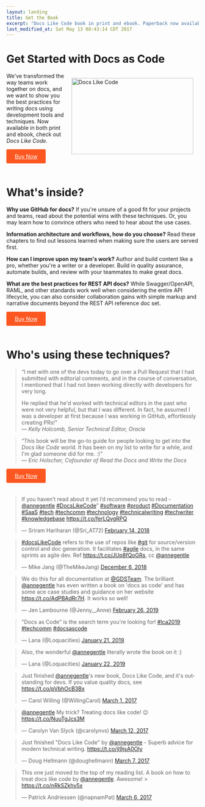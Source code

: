 ```yaml
---
layout: landing
title: Get the Book
excerpt: "Docs Like Code book in print and ebook. Paperback now available on Amazon, Barnes & Noble, Lulu, iBooks, and more. Learn about REST API docs, Swagger, OpenAPI, RAML, doc automation, templates, CI/CD for docs, GitHub Pages, reviews, and more."
last_modified_at: Sat May 13 08:43:14 CDT 2017
---
```



<h1>Get Started with Docs as Code</h1>

<img src="../../images/docs-like-code-book.jpg" alt="Docs Like Code" style="padding:14px;" align="right" height="200" width="319">
<p>We've transformed the way teams work together on docs, and we want to show you the best practices for writing docs using development tools and techniques. Now available in both print and ebook, check out <i>Docs Like Code</i>.</p>


<p><a href="https://www.lulu.com/spotlight/justwriteclick" style="display: inline-block;
  margin-bottom: 20px;
  padding: 8px 20px;
  font-size: 14px;
  background-color: #fc5720;
  color: #fff;
  border: 2px solid #fc5720 !important;
  border-radius: 3px;
  &:visited {
    color: #fff;
  }
  &:hover {
    background-color: #fff;
    color: #64baaa;"><i class='fa fa-book'></i> Buy Now</a></p>

<h1>What's inside?</h1>

<p><strong>Why use GitHub for docs?</strong> If you're unsure of a good fit for your projects and teams, read about the potential wins with these techniques. Or, you may learn how to convince others who need to hear about the use cases.</p>
<p><strong>Information architecture and workflows, how do you choose?</strong> Read these chapters to find out lessons learned when making sure the users are served first.
</p>
<p>
<strong>How can I improve upon my team's work?</strong> Author and build content like a pro, whether you're a writer or a developer. Build in quality assurance, automate builds, and review with your teammates to make great docs.
</p>
<p>
<strong>What are the best practices for REST API docs?</strong> While Swagger/OpenAPI, RAML, and other standards work well when considering the entire API lifecycle, you can also consider collaboration gains with simple markup and narrative documents beyond the REST API reference doc set.
</p>

<p><a href="https://www.lulu.com/spotlight/justwriteclick" style="display: inline-block;
  margin-bottom: 20px;
  padding: 8px 20px;
  font-size: 14px;
  background-color: #fc5720;
  color: #fff;
  border: 2px solid #fc5720 !important;
  border-radius: 3px;
  &:visited {
    color: #fff;
  }
  &:hover {
    background-color: #fff;
    color: #fc5720;"><i class='fa fa-book'></i> Buy Now</a></p>

<h1>Who's using these techniques?</h1>

> “I met with one of the devs today to go over a Pull Request that I had submitted with editorial comments, and in the course of conversation, I mentioned that I had not been working directly with developers for very long.
>
> He replied that he'd worked with technical editors in the past who were not very helpful, but that I was different. In fact, he assumed I was a developer at first because I was working in GitHub, effortlessly creating PRs!”
> <br />
> &mdash; _Kelly Holcomb, Senior Technical Editor, Oracle_

> “This book will be the go-to guide for people looking to get into the _Docs like Code_ world. It has been on my list to write for a while, and I'm glad someone did for me. :)”
> <br />
> &mdash; _Eric Holscher, Cofounder of Read the Docs and Write the Docs_

<p><a href="https://www.lulu.com/spotlight/justwriteclick" style="display: inline-block;
  margin-bottom: 20px;
  padding: 8px 20px;
  font-size: 14px;
  background-color: #fc5720;
  color: #fff;
  border: 2px solid #fc5720 !important;
  border-radius: 3px;
  &:visited {
    color: #fff;
  }
  &:hover {
    background-color: #fff;
    color: #ffc858;"><i class='fa fa-book'></i> Buy Now</a></p>


<!--

https://twitter.com/Sri_AT72/status/963832911039377408?s=20
https://twitter.com/cody_bunch/status/1309677037267935235?s=20
https://twitter.com/labeveryday/status/1372482088138592265?s=20
https://twitter.com/wiredferret/status/1339259210589200387?s=20
https://twitter.com/slaydenmitchell/status/1121524072993542144?s=20

https://twitter.com/Jenny__Anne/status/1100486697643585539?s=20
https://twitter.com/Loquacities/status/1087508403386085376?s=20
https://twitter.com/mary_grace/status/1081388452845768707?s=20
https://twitter.com/TheMikeJang/status/1070620050967515138?s=20-->


<blockquote class="twitter-tweet"><p lang="en" dir="ltr">If you haven’t read about it yet I’d recommend you to read - <a href="https://twitter.com/annegentle?ref_src=twsrc%5Etfw">@annegentle</a> <a href="https://twitter.com/hashtag/DocsLikeCode?src=hash&amp;ref_src=twsrc%5Etfw">#DocsLikeCode</a>” <a href="https://twitter.com/hashtag/software?src=hash&amp;ref_src=twsrc%5Etfw">#software</a> <a href="https://twitter.com/hashtag/product?src=hash&amp;ref_src=twsrc%5Etfw">#product</a> <a href="https://twitter.com/hashtag/Documentation?src=hash&amp;ref_src=twsrc%5Etfw">#Documentation</a> <a href="https://twitter.com/hashtag/SaaS?src=hash&amp;ref_src=twsrc%5Etfw">#SaaS</a> <a href="https://twitter.com/hashtag/tech?src=hash&amp;ref_src=twsrc%5Etfw">#tech</a> <a href="https://twitter.com/hashtag/techcomm?src=hash&amp;ref_src=twsrc%5Etfw">#techcomm</a> <a href="https://twitter.com/hashtag/technology?src=hash&amp;ref_src=twsrc%5Etfw">#technology</a> <a href="https://twitter.com/hashtag/technicalwriting?src=hash&amp;ref_src=twsrc%5Etfw">#technicalwriting</a> <a href="https://twitter.com/hashtag/techwriter?src=hash&amp;ref_src=twsrc%5Etfw">#techwriter</a> <a href="https://twitter.com/hashtag/knowledgebase?src=hash&amp;ref_src=twsrc%5Etfw">#knowledgebase</a> <a href="https://t.co/ferLQvgRPQ">https://t.co/ferLQvgRPQ</a></p>&mdash; Sriram Hariharan (@Sri_AT72) <a href="https://twitter.com/Sri_AT72/status/963832911039377408?ref_src=twsrc%5Etfw">February 14, 2018</a></blockquote> <script async src="https://platform.twitter.com/widgets.js" charset="utf-8"></script>

<blockquote class="twitter-tweet"><p lang="en" dir="ltr"><a href="https://twitter.com/hashtag/docsLikeCode?src=hash&amp;ref_src=twsrc%5Etfw">#docsLikeCode</a> refers to the use of repos like <a href="https://twitter.com/hashtag/git?src=hash&amp;ref_src=twsrc%5Etfw">#git</a> for source/version control and doc generation. It facilitates <a href="https://twitter.com/hashtag/agile?src=hash&amp;ref_src=twsrc%5Etfw">#agile</a> docs, in the same sprints as agile dev. Ref <a href="https://t.co/JUp8fQoGRs">https://t.co/JUp8fQoGRs</a>, cc <a href="https://twitter.com/annegentle?ref_src=twsrc%5Etfw">@annegentle</a></p>&mdash; Mike Jang (@TheMikeJang) <a href="https://twitter.com/TheMikeJang/status/1070620050967515138?ref_src=twsrc%5Etfw">December 6, 2018</a></blockquote> <script async src="https://platform.twitter.com/widgets.js" charset="utf-8"></script>


<blockquote class="twitter-tweet"><p lang="en" dir="ltr">We do this for all documentation at <a href="https://twitter.com/GDSTeam?ref_src=twsrc%5Etfw">@GDSTeam</a>. The brilliant <a href="https://twitter.com/annegentle?ref_src=twsrc%5Etfw">@annegentle</a> has even written a book on &#39;docs as code&#39; and has some ace case studies and guidance on her website <a href="https://t.co/AdPBAdRr7H">https://t.co/AdPBAdRr7H</a>. It works so well!</p>&mdash; Jen Lambourne (@Jenny__Anne) <a href="https://twitter.com/Jenny__Anne/status/1100486697643585539?ref_src=twsrc%5Etfw">February 26, 2019</a></blockquote> <script async src="https://platform.twitter.com/widgets.js" charset="utf-8"></script>


<blockquote class="twitter-tweet"><p lang="en" dir="ltr">&quot;Docs as Code&quot; is the search term you&#39;re looking for! <a href="https://twitter.com/hashtag/lca2019?src=hash&amp;ref_src=twsrc%5Etfw">#lca2019</a> <a href="https://twitter.com/hashtag/techcomm?src=hash&amp;ref_src=twsrc%5Etfw">#techcomm</a> <a href="https://twitter.com/hashtag/docsascode?src=hash&amp;ref_src=twsrc%5Etfw">#docsascode</a></p>&mdash; Lana (@Loquacities) <a href="https://twitter.com/Loquacities/status/1087479873386369024?ref_src=twsrc%5Etfw">January 21, 2019</a></blockquote> <script async src="https://platform.twitter.com/widgets.js" charset="utf-8"></script>
<blockquote class="twitter-tweet"><p lang="en" dir="ltr">Also, the wonderful <a href="https://twitter.com/annegentle?ref_src=twsrc%5Etfw">@annegentle</a> literally wrote the book on it :)</p>&mdash; Lana (@Loquacities) <a href="https://twitter.com/Loquacities/status/1087508403386085376?ref_src=twsrc%5Etfw">January 22, 2019</a></blockquote> <script async src="https://platform.twitter.com/widgets.js" charset="utf-8"></script>


<blockquote class="twitter-tweet" data-lang="en"><p lang="en" dir="ltr">Just finished <a href="https://twitter.com/annegentle">@annegentle</a>&#39;s new book, Docs Like Code, and it&#39;s outstanding for devs. If you value quality docs, see <a href="https://t.co/pVbhOcB3Bx">https://t.co/pVbhOcB3Bx</a></p>&mdash; Carol Willing (@WillingCarol) <a href="https://twitter.com/WillingCarol/status/836990174601101313">March 1, 2017</a></blockquote>
<script async src="//platform.twitter.com/widgets.js" charset="utf-8"></script>

<blockquote class="twitter-tweet" data-conversation="none" data-lang="en"><p lang="en" dir="ltr"><a href="https://twitter.com/annegentle">@annegentle</a> My trick? Treating docs like code! 😉<a href="https://t.co/NuuTgJcs3M">https://t.co/NuuTgJcs3M</a></p>&mdash; Carolyn Van Slyck (@carolynvs) <a href="https://twitter.com/carolynvs/status/840775351299145728">March 12, 2017</a></blockquote>
<script async src="//platform.twitter.com/widgets.js" charset="utf-8"></script>

<blockquote class="twitter-tweet" data-lang="en"><p lang="en" dir="ltr">Just finished &quot;Docs Like Code&quot; by <a href="https://twitter.com/annegentle">@annegentle</a> - Superb advice for modern technical writing. <a href="https://t.co/jI9jsA0OIy">https://t.co/jI9jsA0OIy</a></p>&mdash; Doug Hellmann (@doughellmann) <a href="https://twitter.com/doughellmann/status/838911867338772480">March 7, 2017</a></blockquote>
<script async src="//platform.twitter.com/widgets.js" charset="utf-8"></script>

<blockquote class="twitter-tweet" data-lang="en"><p lang="en" dir="ltr">This one just moved to the top of my reading list. A book on how to treat docs like code by <a href="https://twitter.com/annegentle">@annegentle</a>. Awesome!  &gt; <a href="https://t.co/nRkSZkhv5x">https://t.co/nRkSZkhv5x</a></p>&mdash; Patrick Andriessen (@napnamPat) <a href="https://twitter.com/napnamPat/status/838695213841403904">March 6, 2017</a></blockquote>
<script async src="//platform.twitter.com/widgets.js" charset="utf-8"></script>
